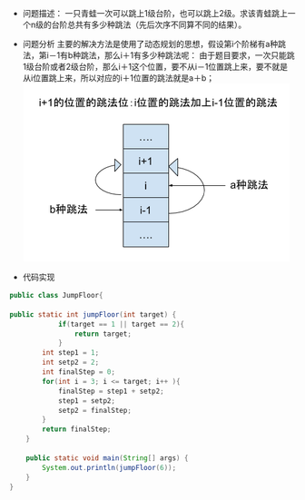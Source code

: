 - 问题描述：
一只青蛙一次可以跳上1级台阶，也可以跳上2级。求该青蛙跳上一个n级的台阶总共有多少种跳法（先后次序不同算不同的结果）。

- 问题分析
主要的解决方法是使用了动态规划的思想，假设第i个阶梯有a种跳法，第i－1有b种跳法，那么i＋1有多少种跳法呢：
由于题目要求，一次只能跳1级台阶或者2级台阶，那么i＋1这个位置，要不从i－1位置跳上来，要不就是从i位置跳上来，所以对应的i＋1位置的跳法就是a＋b；
![跳级示意图](../png/JumpFloor.png)
- 代码实现
```java
public class JumpFloor{

public static int jumpFloor(int target) {
            if(target == 1 || target == 2){
                return target;
            }
        int step1 = 1;
        int setp2 = 2;
        int finalStep = 0;
        for(int i = 3; i <= target; i++ ){
            finalStep = step1 + setp2;
            step1 = setp2;
            setp2 = finalStep;
        }
        return finalStep;
    }

	public static void main(String[] args) {
		System.out.println(jumpFloor(6));
	}
}
```